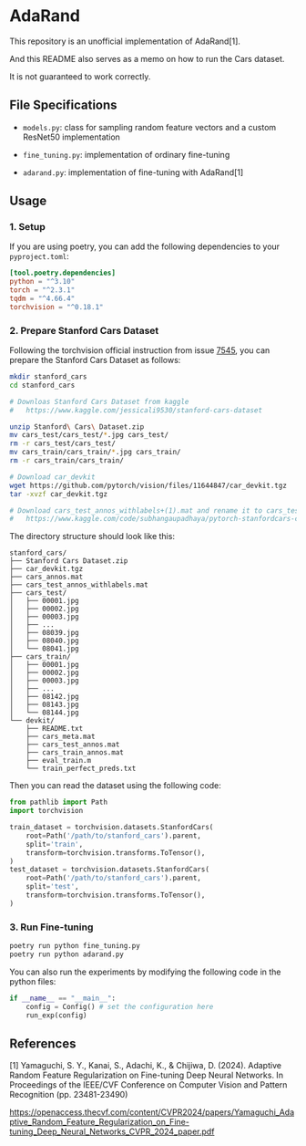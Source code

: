 # AdaRand

This repository is an unofficial implementation of AdaRand[1].

And this README also serves as a memo on how to run the Cars dataset.

It is not guaranteed to work correctly.

## File Specifications

- `models.py`: class for sampling random feature vectors and a custom ResNet50 implementation

- `fine_tuning.py`: implementation of ordinary fine-tuning

- `adarand.py`: implementation of fine-tuning with AdaRand[1]

## Usage

### 1. Setup

If you are using poetry, you can add the following dependencies to your `pyproject.toml`:

```toml
[tool.poetry.dependencies]
python = "^3.10"
torch = "^2.3.1"
tqdm = "^4.66.4"
torchvision = "^0.18.1"
```

### 2. Prepare Stanford Cars Dataset

Following the torchvision official instruction from issue [7545](https://github.com/pytorch/vision/issues/7545#issuecomment-1631441616), you can prepare the Stanford Cars Dataset as follows:

```bash
mkdir stanford_cars
cd stanford_cars

# Downloas Stanford Cars Dataset from kaggle
#   https://www.kaggle.com/jessicali9530/stanford-cars-dataset

unzip Stanford\ Cars\ Dataset.zip
mv cars_test/cars_test/*.jpg cars_test/
rm -r cars_test/cars_test/
mv cars_train/cars_train/*.jpg cars_train/
rm -r cars_train/cars_train/

# Download car_devkit
wget https://github.com/pytorch/vision/files/11644847/car_devkit.tgz
tar -xvzf car_devkit.tgz

# Download cars_test_annos_withlabels+(1).mat and rename it to cars_test_annos_withlabels.mat
#   https://www.kaggle.com/code/subhangaupadhaya/pytorch-stanfordcars-classification/input?select=cars_test_annos_withlabels+(1).mat
```

The directory structure should look like this:

```plaintext
stanford_cars/
├── Stanford Cars Dataset.zip
├── car_devkit.tgz
├── cars_annos.mat
├── cars_test_annos_withlabels.mat
├── cars_test/
│   ├── 00001.jpg
│   ├── 00002.jpg
│   ├── 00003.jpg
│   ├── ...
│   ├── 08039.jpg
│   ├── 08040.jpg
│   └── 08041.jpg
├── cars_train/
│   ├── 00001.jpg
│   ├── 00002.jpg
│   ├── 00003.jpg
│   ├── ...
│   ├── 08142.jpg
│   ├── 08143.jpg
│   └── 08144.jpg
└── devkit/
    ├── README.txt
    ├── cars_meta.mat
    ├── cars_test_annos.mat
    ├── cars_train_annos.mat
    ├── eval_train.m
    └── train_perfect_preds.txt
```

Then you can read the dataset using the following code:

```python
from pathlib import Path
import torchvision

train_dataset = torchvision.datasets.StanfordCars(
    root=Path('/path/to/stanford_cars').parent,
    split='train',
    transform=torchvision.transforms.ToTensor(),
)
test_dataset = torchvision.datasets.StanfordCars(
    root=Path('/path/to/stanford_cars').parent,
    split='test',
    transform=torchvision.transforms.ToTensor(),
)
```

### 3. Run Fine-tuning

```bash
poetry run python fine_tuning.py
poetry run python adarand.py
```

You can also run the experiments by modifying the following code in the python files:

```python
if __name__ == "__main__":
    config = Config() # set the configuration here
    run_exp(config)
```

## References

[1] Yamaguchi, S. Y., Kanai, S., Adachi, K., & Chijiwa, D. (2024). Adaptive Random Feature Regularization on Fine-tuning Deep Neural Networks. In Proceedings of the IEEE/CVF Conference on Computer Vision and Pattern Recognition (pp. 23481-23490)

https://openaccess.thecvf.com/content/CVPR2024/papers/Yamaguchi_Adaptive_Random_Feature_Regularization_on_Fine-tuning_Deep_Neural_Networks_CVPR_2024_paper.pdf
